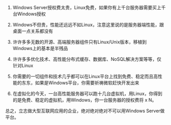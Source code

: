 1. Windows Server授权费太贵，Linux免费，如果你有上千台服务器需要买上千台Windows授权

2. Windows不但贵，性能还远远不如Linux，注意这里说的是服务器端性能，跟桌面一点关系都没有

3. 许许多多无数的开源、高端服务器组件只有Linux/Unix版本，移植到Windows上的基本是半残品

4. 许许多多优化技术、高性能分布式缓存、数据库、NoSQL解决方案等等，仅针对Linux

5. 你需要的一切组件和技术几乎都可以在Linux平台上找到免费、稳定而且高性能的东东，如果是Windows平台，你需要祈祷微软赶快开发出来

6. 在虚拟化的今天，一台高性能服务器可以跑十几台虚拟机，用Linux，你得到的是免费、稳定的虚拟机，用Windows，你一台服务器的授权费将 x N。

总之，立志做大型互联网应用的企业，绝对绝对绝对不可以用Windows Server做平台。